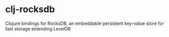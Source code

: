 clj-rocksdb
===========

Clojure bindings for RocksDB, an embeddable persistent key-value store for fast storage extending LevelDB
